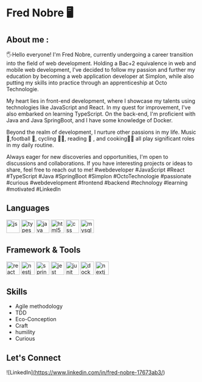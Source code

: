 # Fred Nobre  :desktop_computer:

## About me :
 :raised_hand_with_fingers_splayed:Hello everyone! I'm Fred Nobre, currently undergoing a career transition into the field of web development. Holding a Bac+2 equivalence in web and mobile web development, I've decided to follow my passion and further my education by becoming a web application developer at Simplon, while also putting my skills into practice through an apprenticeship at Octo Technologie.

My heart lies in front-end development, where I showcase my talents using technologies like JavaScript and React. In my quest for improvement, I've also embarked on learning TypeScript. On the back-end, I'm proficient with Java and Java SpringBoot, and I have some knowledge of Docker.

Beyond the realm of development, I nurture other passions in my life. Music :musical_note:,football :football:, cycling :biking_man:, reading :open_book: , and cooking:man_cook: all play significant roles in my daily routine.

Always eager for new discoveries and opportunities, I'm open to discussions and collaborations. If you have interesting projects or ideas to share, feel free to reach out to me! #webdeveloper #JavaScript #React #TypeScript #Java #SpringBoot #Simplon #OctoTechnologie #passionate #curious #webdevelopment #frontend #backend #technology #learning #motivated #LinkedIn

## Languages
<p> <img src="https://cdn.jsdelivr.net/gh/devicons/devicon@latest/icons/javascript/javascript-original.svg" alt="js" width="35"/>
 <img src="https://cdn.jsdelivr.net/gh/devicons/devicon@latest/icons/typescript/typescript-original.svg"alt="typescript" width="35" />
 <img src="https://cdn.jsdelivr.net/gh/devicons/devicon@latest/icons/java/java-original-wordmark.svg"alt="java" width="35" />
<img src="https://cdn.jsdelivr.net/gh/devicons/devicon@latest/icons/html5/html5-original-wordmark.svg"alt="html5" width="35" />
  <img src="https://cdn.jsdelivr.net/gh/devicons/devicon@latest/icons/css3/css3-original-wordmark.svg"alt="css" width="35" /> 
           <img src="https://cdn.jsdelivr.net/gh/devicons/devicon@latest/icons/mysql/mysql-original-wordmark.svg"alt="mysql" width="35" />
</p>

## Framework & Tools
<p>  <img src="https://cdn.jsdelivr.net/gh/devicons/devicon@latest/icons/react/react-original-wordmark.svg"alt="react" width="35"  />
            <img src="https://cdn.jsdelivr.net/gh/devicons/devicon@latest/icons/nestjs/nestjs-original-wordmark.svg"alt="nestjs"width="35" />
          <img src="https://cdn.jsdelivr.net/gh/devicons/devicon@latest/icons/spring/spring-original.svg"alt="spring"width="35" /> 
            <img src="https://cdn.jsdelivr.net/gh/devicons/devicon@latest/icons/jest/jest-plain.svg"alt="jest"width="35" />
             <img src="https://cdn.jsdelivr.net/gh/devicons/devicon@latest/icons/junit/junit-original.svg"alt="junit" width="35"/>
              <img src="https://cdn.jsdelivr.net/gh/devicons/devicon@latest/icons/docker/docker-original.svg"alt="docker" width="35" /> 
  <img src="https://cdn.jsdelivr.net/gh/devicons/devicon@latest/icons/nextjs/nextjs-original.svg"alt="nextjs"width="35" /></p>

## Skills 
- Agile methodology
- TDD
- Eco-Conception
- Craft
- humility
- Curious
## Let's Connect

<p>
 
 
 ![LinkedIn][(](https://www.linkedin.com/in/fred-nobre-17673ab3/)https://www.linkedin.com/in/fred-nobre-17673ab3/)
</p>


          
